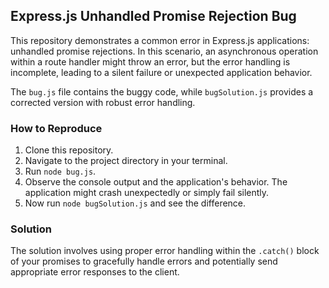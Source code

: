## Express.js Unhandled Promise Rejection Bug

This repository demonstrates a common error in Express.js applications: unhandled promise rejections.  In this scenario, an asynchronous operation within a route handler might throw an error, but the error handling is incomplete, leading to a silent failure or unexpected application behavior.

The `bug.js` file contains the buggy code, while `bugSolution.js` provides a corrected version with robust error handling.

### How to Reproduce

1. Clone this repository.
2. Navigate to the project directory in your terminal.
3. Run `node bug.js`.
4. Observe the console output and the application's behavior.  The application might crash unexpectedly or simply fail silently.
5. Now run `node bugSolution.js` and see the difference.

### Solution

The solution involves using proper error handling within the `.catch()` block of your promises to gracefully handle errors and potentially send appropriate error responses to the client.